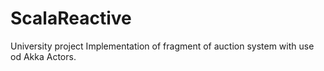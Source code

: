 # ScalaReactive


University project 
Implementation of fragment of auction system with use od Akka Actors.
